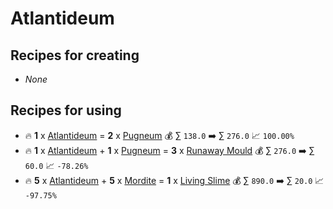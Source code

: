 # Atlantideum

## Recipes for creating

* _None_


## Recipes for using

* 🔥 **1** x [Atlantideum](<Atlantideum.md>) = **2** x [Pugneum](<Pugneum.md>) 💰 ∑ `138.0` ➡️ ∑ `276.0` 📈 `100.00%`
* 🔥 **1** x [Atlantideum](<Atlantideum.md>) + **1** x [Pugneum](<Pugneum.md>) = **3** x [Runaway Mould](<Runaway Mould.md>) 💰 ∑ `276.0` ➡️ ∑ `60.0` 📈 `-78.26%`
* 🔥 **5** x [Atlantideum](<Atlantideum.md>) + **5** x [Mordite](<Mordite.md>) = **1** x [Living Slime](<Living Slime.md>) 💰 ∑ `890.0` ➡️ ∑ `20.0` 📈 `-97.75%`
